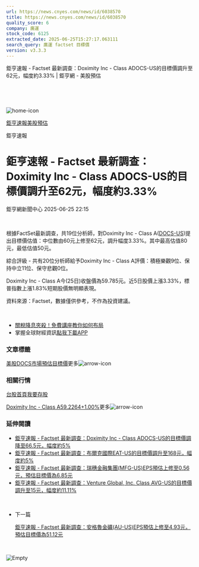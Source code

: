 ```yaml
---
url: https://news.cnyes.com/news/id/6038570
title: https://news.cnyes.com/news/id/6038570
quality_score: 6
company: 廣運
stock_code: 6125
extracted_date: 2025-06-25T15:27:17.063111
search_query: 廣運 factset 目標價
version: v3.3.3
---
```


鉅亨速報 - Factset 最新調查：Doximity Inc - Class ADOCS-US的目標價調升至62元，幅度約3.33% | 鉅亨網 - 美股預估

‌

‌

![home-icon](/assets/icons/breadCrumb/symbol-icon-home.svg)

[鉅亨速報](/news/cat/anue_live)[美股預估](/news/cat/us_forecast)

鉅亨速報

# 鉅亨速報 - Factset 最新調查：Doximity Inc - Class ADOCS-US的目標價調升至62元，幅度約3.33%

鉅亨網新聞中心 2025-06-25 22:15

‌

根據FactSet最新調查，共19位分析師，對Doximity Inc - Class A([DOCS-US](https://invest.cnyes.com/usstock/detail/DOCS))提出目標價估值：中位數由60元上修至62元，調升幅度3.33%。其中最高估值80元，最低估值50元。

綜合評級 - 共有20位分析師給予Doximity Inc - Class A評價：積極樂觀9位、保持中立11位、保守悲觀0位。

Doximity Inc - Class A今(25日)收盤價為59.785元。近5日股價上漲3.33%，標普指數上漲1.83%短期股價無明顯表現。

資料來源：Factset，數據僅供參考，不作為投資建議。

‌

* [關稅降息夾殺！免費講座教你如何布局](https://events.cnyes.com/rsc2025H2-35584?utm_source=anue&utm_medium=usstocks_end)
* 掌握全球財經資訊[點我下載APP](http://www.cnyes.com/app/?utm_source=mweb&utm_medium=HamMenuBanner&utm_campaign=fixed&utm_content=entr)

### 文章標籤

[美股](https://news.cnyes.com/tag/美股 "美股")[DOCS](https://news.cnyes.com/tag/DOCS "DOCS")[市場預估](https://news.cnyes.com/tag/市場預估 "市場預估")[目標價](https://news.cnyes.com/tag/目標價 "目標價")更多![arrow-icon](/assets/icons/arrows/arrow-down.svg)

### 相關行情

[台股首頁](https://www.cnyes.com/twstock)[我要存股](https://supr.link/8OHaU)

[Doximity Inc - Class A59.2264+1.00%](https://invest.cnyes.com/usstock/detail/DOCS)更多![arrow-icon](/assets/icons/arrows/arrow-down.svg)

### 延伸閱讀

* [鉅亨速報 - Factset 最新調查：Doximity Inc - Class ADOCS-US的目標價調降至66.5元，幅度約5%](/news/id/5983206)
* [鉅亨速報 - Factset 最新調查：布爾克國際EAT-US的目標價調升至168元，幅度約5%](/news/id/6038573)
* [鉅亨速報 - Factset 最新調查：瑞穗金融集團(MFG-US)EPS預估上修至0.56元，預估目標價為6.85元](/news/id/6038572)
* [鉅亨速報 - Factset 最新調查：Venture Global, Inc. Class AVG-US的目標價調升至15元，幅度約11.11%](/news/id/6038571)

‌

* 下一篇

  [鉅亨速報 - Factset 最新調查：安格魯金礦(AU-US)EPS預估上修至4.93元，預估目標價為51.12元](/news/id/6038477)

‌

![Empty](/assets/icons/skeleton/empty-image.svg)

‌